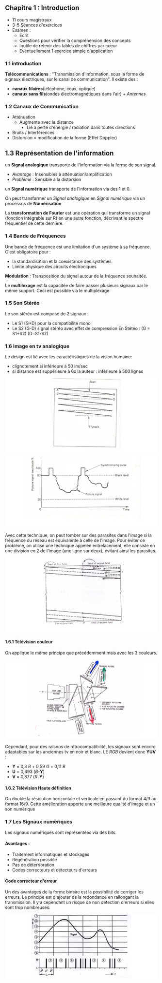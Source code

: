 ## Chapitre 1 : Introduction

* 11 cours magistraux
* 3-5 Séances d'exercices
* Examen :
    - Ecrit
    - Questions pour vérifier la compréhension des concepts
    - Inutile de retenir des tables de chiffres par coeur
    - Eventuellement 1 exercice simple d'application

### 1.1 introduction 
**Télécommunications** : "Transmission d'information, sous la forme de signaux électriques, sur le canal de communication".
Il existe des : 

* **canaux filaires**(téléphone, coax, optique) 
* **canaux sans fils**(ondes électromagnétiques dans l'air) + *Antennes*

### 1.2 Canaux de Communication

* Atténuation
	* Augmente avec la distance
		* Lié à perte d'énergie / radiation dans toutes directions
* Bruits / Interférences
* Distorsion = modification de la forme (Effet Doppler)

## 1.3 Représentation de l'information
un **Signal analogique** transporte de l'information via la forme de son signal.  

* *Avantage* : Insensibles à atténuation/amplification  
* *Problème* : Sensible à la distorsion 

un **Signal numérique** transporte de l'information via des 1 et 0.  

On peut transformer un *Signal analogique* en *Signal numérique* via un processus de **Numérisation**

La **transformation de Fourier** est une opération qui transforme un signal (fonction intégrable sur R) en une autre fonction, décrivant le spectre fréquentiel de cette dernière.

### 1.4  Bande de Fréquences
Une bande de fréquence est une limitation d'un système à sa fréquence. C'est obligatoire pour : 

* la standardisation  et la coexistance des systèmes
* Limite physique des circuits électroniques 

**Modulation** : Transposition du signal autour de la fréquence souhaitée. 

Le **multilexage** est la capacitée de faire passer plusieurs signaux par le même support. Ceci est possible via le multiplexage

### 1.5 Son Stéréo 
Le son stéréo est composé de 2 signaux : 

* Le S1 (G+D) pour la compatibilité mono
* Le S2 (G-D)  signal stéréo avec effet de compression 
	En Stétéo : (G = S1+S2) (D=S1-S2) 
	
### 1.6 Image en tv analogique
Le design est lié avec les caractéristiques de la vision humaine:

* clignotement si inférieure à 50 im/sec
* si distance est suppérieure à 6x la auteur : inférieure à 500 lignes


![](https://raw.githubusercontent.com/Twan0u/SINF13BA/master/LELEC1930/img/101.png)
![](https://raw.githubusercontent.com/Twan0u/SINF13BA/master/LELEC1930/img/102.png)

Avec cette technique, on peut tomber sur des parasites dans l'image si la fréquence du réseau est équivalente à celle de l'image. Pour éviter ce problème, on utilise une technique appelée entrelacement, elle consiste en une division en 2 de l'image (une ligne sur deux), évitant ainsi les parasites. 
 
![](https://raw.githubusercontent.com/Twan0u/SINF13BA/master/LELEC1930/img/103.png)

#### 1.6.1 Télévision couleur
On applique le même principe que précédemment mais avec les 3 couleurs.

![](https://raw.githubusercontent.com/Twan0u/SINF13BA/master/LELEC1930/img/104.png)

Cependant, pour des raisons de rétrocompatibilité, les signaux sont encore adaptables sur les anciennes tv en noir et blanc. LE *RGB* devient donc **YUV** : 

* **Y** = 0,3 *R* + 0,59 *G* + 0,11 *B*
* **U** = 0,493 (*B*-**Y**)
* **V** = 0,877 (*R*-**Y**)

#### 1.6.2 Télévision Haute définition
On double la résolution horizontale et verticale en passant du format 4/3 au format 16/9. Cette amélioration apporte une meilleure qualité d'image et un son numérique

### 1.7 Les Signaux numériques 
Les signaux numériques sont représentées via des bits.

#### Avantages :

* Traitement informatiques et stockages
* Régénération possible
* Pas de déterrioration 
* Codes correcteurs et détecteurs d'erreurs

#### Code correcteur d'erreur
Un des avantages de la forme binaire est la possibilité de corriger les erreurs. Le principe est d'ajouter de la redondance en rallongant la transmission. Il y a cependant un risque de non détection d'erreurs si elles sont trop nombreuses.

![](https://raw.githubusercontent.com/Twan0u/SINF13BA/master/LELEC1930/img/105.png)











